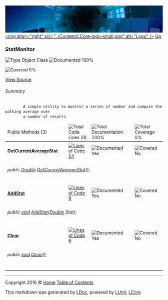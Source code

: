 ![](../Content/LCore-banner-small.png "")
[&lt;img align=&quot;right&quot; src=&quot;../Content/LCore-logo-small.png&quot; alt=&quot;Logo&quot; /&gt;](../../README.md)
[Up](../L.md)

### StatMonitor

![Type Object Class](http://b.repl.ca/v1/Type-Object%20Class-blue.png "") ![Documented 100%](http://b.repl.ca/v1/Documented-100%25-brightgreen.png "")

![Covered 0%](http://b.repl.ca/v1/Covered-0%25-red.png "")

[View Source](../Tools/StatMonitor.cs#L)

###### Summary

            A simple utility to monitor a series of number and compute the walking average over
            a number of results.
            

<table>
<thead><tr><td>Public Methods (3)</td>
<td></td>
<td><img src="http://b.repl.ca/v1/Total%20Code%20Lines-28-blue.png" alt="Total Code Lines 28" /></td>
<td><img src="http://b.repl.ca/v1/Total%20Documentation-100%25-brightgreen.png" alt="Total Documentation 100%" /></td>
<td><img src="http://b.repl.ca/v1/Total%20Coverage-0%25-red.png" alt="Total Coverage 0%" /></td></tr></thead>
<tr><td><h4><strong><a href="StatMonitor_GetCurrentAverageStat.md" alt="">GetCurrentAverageStat</a></strong></h4></td>
<td>   </td>
<td><a href="../Tools/StatMonitor.cs#L14" alt=""><img src="http://b.repl.ca/v1/Lines%20of%20Code-14-blue.png" alt="Lines of Code 14" /></a></td>
<td><img src="http://b.repl.ca/v1/Documented-Yes-brightgreen.png" alt="Documented Yes" /></td>
<td><img src="http://b.repl.ca/v1/Covered-No-red.png" alt="Covered No" /></td></tr>
<tr><td colspan="5"><h6>public <a href="https://msdn.microsoft.com/en-us/library/system.double.aspx" alt="">Double</a> <a href="StatMonitor_GetCurrentAverageStat.md" alt="">GetCurrentAverageStat</a>();</h6>
</td>
</tr>
<tr><td><h4><strong><a href="StatMonitor_AddStat.md" alt="">AddStat</a></strong></h4></td>
<td>   </td>
<td><a href="../Tools/StatMonitor.cs#L58" alt=""><img src="http://b.repl.ca/v1/Lines%20of%20Code-8-blue.png" alt="Lines of Code 8" /></a></td>
<td><img src="http://b.repl.ca/v1/Documented-Yes-brightgreen.png" alt="Documented Yes" /></td>
<td><img src="http://b.repl.ca/v1/Covered-No-red.png" alt="Covered No" /></td></tr>
<tr><td colspan="5"><h6>public <a href="https://msdn.microsoft.com/en-us/library/system.void.aspx" alt="">void</a> <a href="StatMonitor_AddStat.md" alt="">AddStat</a>(<a href="https://msdn.microsoft.com/en-us/library/system.double.aspx" alt="">Double</a> Stat);</h6>
</td>
</tr>
<tr><td><h4><strong><a href="StatMonitor_Clear.md" alt="">Clear</a></strong></h4></td>
<td>   </td>
<td><a href="../Tools/StatMonitor.cs#L69" alt=""><img src="http://b.repl.ca/v1/Lines%20of%20Code-6-blue.png" alt="Lines of Code 6" /></a></td>
<td><img src="http://b.repl.ca/v1/Documented-Yes-brightgreen.png" alt="Documented Yes" /></td>
<td><img src="http://b.repl.ca/v1/Covered-No-red.png" alt="Covered No" /></td></tr>
<tr><td colspan="5"><h6>public <a href="https://msdn.microsoft.com/en-us/library/system.void.aspx" alt="">void</a> <a href="StatMonitor_Clear.md" alt="">Clear</a>();</h6>
</td>
</tr>
<tr><td width="850px" colspan="5"></td></tr>
</table>




---

Copyright 2016 &copy; [Home](../../README.md) [Table of Contents](../../TableOfContents.md)

This markdown was generated by [LDoc](https://github.com/CodeSingularity/LDoc), powered by [LUnit](https://github.com/CodeSingularity/LUnit), [LCore](https://github.com/CodeSingularity/LCore)
